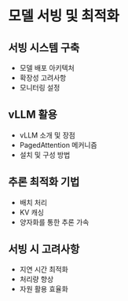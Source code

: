 # 모델 서빙 및 최적화

## 서빙 시스템 구축
- 모델 배포 아키텍처
- 확장성 고려사항
- 모니터링 설정

## vLLM 활용
- vLLM 소개 및 장점
- PagedAttention 메커니즘
- 설치 및 구성 방법

## 추론 최적화 기법
- 배치 처리
- KV 캐싱
- 양자화를 통한 추론 가속

## 서빙 시 고려사항
- 지연 시간 최적화
- 처리량 향상
- 자원 활용 효율화 